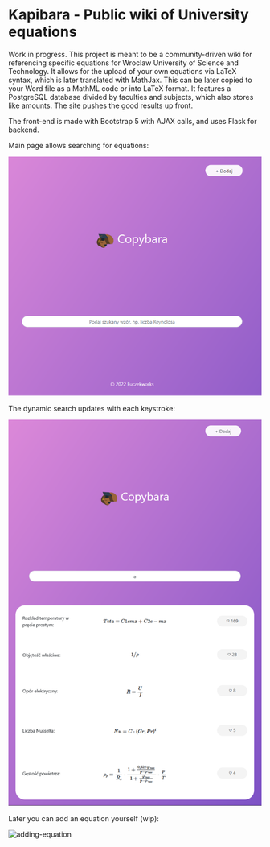 # Kapibara - Public wiki of University equations

Work in progress. This project is meant to be a community-driven wiki for referencing specific equations for Wroclaw University of Science and Technology. It allows for the upload of your own equations via LaTeX syntax, which is later translated with MathJax. This can be later copied to your Word file as a MathML code or into LaTeX format.
It features a PostgreSQL database divided by faculties and subjects, which also stores like amounts. The site pushes the good results up front.

The front-end is made with Bootstrap 5 with AJAX calls, and uses Flask for backend.

Main page allows searching for equations:

![main-page](readme/main-page.png)

The dynamic search updates with each keystroke:

![search-function](readme/search-function.png)

Later you can add an equation yourself (wip):

![adding-equation](readme/adding-equation.png)
